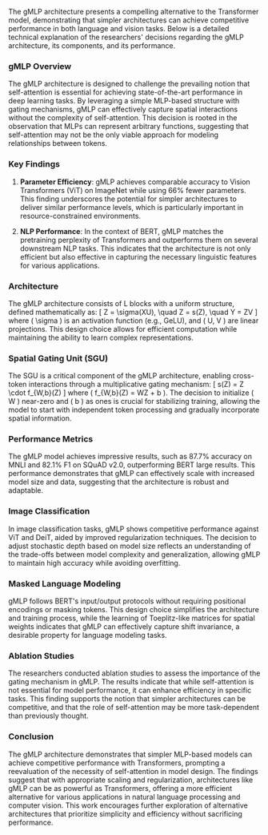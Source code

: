 The gMLP architecture presents a compelling alternative to the Transformer model, demonstrating that simpler architectures can achieve competitive performance in both language and vision tasks. Below is a detailed technical explanation of the researchers' decisions regarding the gMLP architecture, its components, and its performance.

### gMLP Overview

The gMLP architecture is designed to challenge the prevailing notion that self-attention is essential for achieving state-of-the-art performance in deep learning tasks. By leveraging a simple MLP-based structure with gating mechanisms, gMLP can effectively capture spatial interactions without the complexity of self-attention. This decision is rooted in the observation that MLPs can represent arbitrary functions, suggesting that self-attention may not be the only viable approach for modeling relationships between tokens.

### Key Findings

1. **Parameter Efficiency**: gMLP achieves comparable accuracy to Vision Transformers (ViT) on ImageNet while using 66% fewer parameters. This finding underscores the potential for simpler architectures to deliver similar performance levels, which is particularly important in resource-constrained environments.

2. **NLP Performance**: In the context of BERT, gMLP matches the pretraining perplexity of Transformers and outperforms them on several downstream NLP tasks. This indicates that the architecture is not only efficient but also effective in capturing the necessary linguistic features for various applications.

### Architecture

The gMLP architecture consists of L blocks with a uniform structure, defined mathematically as:
\[
Z = \sigma(XU), \quad Z = s(Z), \quad Y = ZV
\]
where \( \sigma \) is an activation function (e.g., GeLU), and \( U, V \) are linear projections. This design choice allows for efficient computation while maintaining the ability to learn complex representations.

### Spatial Gating Unit (SGU)

The SGU is a critical component of the gMLP architecture, enabling cross-token interactions through a multiplicative gating mechanism:
\[
s(Z) = Z \cdot f_{W,b}(Z)
\]
where \( f_{W,b}(Z) = WZ + b \). The decision to initialize \( W \) near-zero and \( b \) as ones is crucial for stabilizing training, allowing the model to start with independent token processing and gradually incorporate spatial information.

### Performance Metrics

The gMLP model achieves impressive results, such as 87.7% accuracy on MNLI and 82.1% F1 on SQuAD v2.0, outperforming BERT large results. This performance demonstrates that gMLP can effectively scale with increased model size and data, suggesting that the architecture is robust and adaptable.

### Image Classification

In image classification tasks, gMLP shows competitive performance against ViT and DeiT, aided by improved regularization techniques. The decision to adjust stochastic depth based on model size reflects an understanding of the trade-offs between model complexity and generalization, allowing gMLP to maintain high accuracy while avoiding overfitting.

### Masked Language Modeling

gMLP follows BERT's input/output protocols without requiring positional encodings or masking <pad> tokens. This design choice simplifies the architecture and training process, while the learning of Toeplitz-like matrices for spatial weights indicates that gMLP can effectively capture shift invariance, a desirable property for language modeling tasks.

### Ablation Studies

The researchers conducted ablation studies to assess the importance of the gating mechanism in gMLP. The results indicate that while self-attention is not essential for model performance, it can enhance efficiency in specific tasks. This finding supports the notion that simpler architectures can be competitive, and that the role of self-attention may be more task-dependent than previously thought.

### Conclusion

The gMLP architecture demonstrates that simpler MLP-based models can achieve competitive performance with Transformers, prompting a reevaluation of the necessity of self-attention in model design. The findings suggest that with appropriate scaling and regularization, architectures like gMLP can be as powerful as Transformers, offering a more efficient alternative for various applications in natural language processing and computer vision. This work encourages further exploration of alternative architectures that prioritize simplicity and efficiency without sacrificing performance.